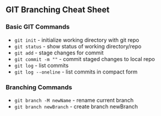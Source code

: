 ## GIT Branching Cheat Sheet

### Basic GIT Commands
* `git init` - initialize working directory with git repo
* `git status` - show status of working directory/repo
* `git add` - stage changes for commit
* `git commit -m ""` - commit staged changes to local repo
* `git log` - list commits
* `git log --oneline` - list commits in compact form

### Branching Commands
* `git branch -M newName` - rename current branch
* `git branch newBranch` - create branch newBranch
